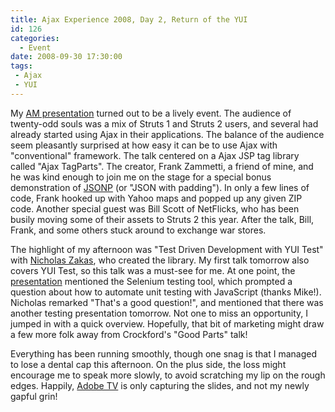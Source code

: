 ```yaml
---
title: Ajax Experience 2008, Day 2, Return of the YUI
id: 126
categories:
  - Event
date: 2008-09-30 17:30:00
tags: 
 - Ajax 
 - YUI
---
```


My [AM presentation](http://www.slideshare.net/ted.husted/retrofitting-presentation "AM presentation") turned out to be a lively event. The audience of twenty-odd souls was a mix of Struts 1 and Struts 2 users, and several had already started using Ajax in their applications. The balance of the audience seem pleasantly surprised at how easy it can be to use Ajax with "conventional" framework. The talk centered on a Ajax JSP tag library called "Ajax TagParts". The creator, Frank Zammetti, a friend of mine, and he was kind enough to join me on the stage for a special bonus demonstration of [JSONP](http://en.wikipedia.org/wiki/JSON#JSONP "JSONP") (or "JSON with padding"). In only a few lines of code, Frank hooked up with Yahoo maps and popped up any given ZIP code. Another special guest was Bill Scott of NetFlicks, who has been busily moving some of their assets to Struts 2 this year. After the talk, Bill, Frank, and some others stuck around to exchange war stores.

The highlight of my afternoon was "Test Driven Development with YUI Test" with [Nicholas Zakas](http://ajaxexperience.techtarget.com/east/html/quality.html#NZakasYUI "Nicholas Zakas"), who created the library. My first talk tomorrow also covers YUI Test, so this talk was a must-see for me. At one point, the [presentation](http://ajaxexperience.techtarget.com/resources/html/presentations.html "presentation") mentioned the Selenium testing tool, which prompted a question about how to automate unit testing with JavaScript (thanks Mike!). Nicholas remarked "That's a good question!", and mentioned that there was another testing presentation tomorrow. Not one to miss an opportunity, I jumped in with a quick overview. Hopefully, that bit of marketing might draw a few more folk away from Crockford's "Good Parts" talk!

Everything has been running smoothly, though one snag is that I managed to lose a dental cap this afternoon. On the plus side, the loss might encourage me to speak more slowly, to avoid scratching my lip on the rough edges. Happily, [Adobe TV](http://tv.adobe.com/# "Adobe TV") is only capturing the slides, and not my newly gapful grin!